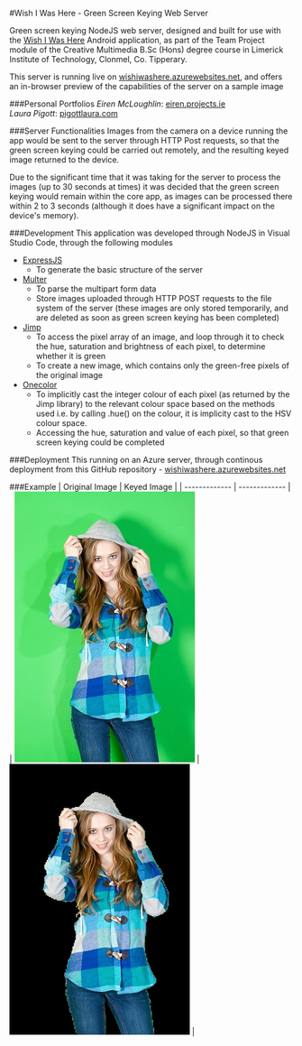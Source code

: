 #Wish I Was Here - Green Screen Keying Web Server

Green screen keying NodeJS web server, designed and built for use with the [Wish I Was Here](https://github.com/wishiwashere/TeamProject-2016) Android application, as part of the Team Project module of the Creative Multimedia B.Sc (Hons) degree course in Limerick Institute of Technology, Clonmel, Co. Tipperary.

This server is running live on [wishiwashere.azurewebsites.net](wishiwashere.azurewebsites.net), and offers an in-browser preview of the capabilities of the server on a sample image

###Personal Portfolios
_Eiren McLoughlin_: [eiren.projects.ie](www.eiren.projects.ie)  
_Laura Pigott_: [pigottlaura.com](www.pigottlaura.com)

###Server Functionalities
Images from the camera on a device running the app would be sent to the server through HTTP Post requests, so that the green screen keying could be carried out remotely, and the resulting keyed image returned to the device.

Due to the significant time that it was taking for the server to process the images (up to 30 seconds at times) it was decided that the green screen keying would remain within the core app, as images can be processed there within 2 to 3 seconds (although it does have a significant impact on the device's memory).

###Development
This application was developed through NodeJS in Visual Studio Code, through the following modules
* [ExpressJS](http://expressjs.com/)
	* To generate the basic structure of the server
* [Multer](https://www.npmjs.com/package/multer)
	* To parse the multipart form data
	* Store images uploaded through HTTP POST requests to the file system of the server (these images are only stored temporarily, and are deleted as soon as green screen keying has been completed)
* [Jimp](https://www.npmjs.com/package/jimp)
	* To access the pixel array of an image, and loop through it to check the hue, saturation and brightness of each pixel, to determine whether it is green
	* To create a new image, which contains only the green-free pixels of the original image
* [Onecolor](https://www.npmjs.com/package/onecolor)
	* To implicitly cast the integer colour of each pixel (as returned by the Jimp library) to the relevant colour space based on the methods used i.e. by calling .hue() on the colour, it is implicity cast to the HSV colour space.
	* Accessing the hue, saturation and value of each pixel, so that green screen keying could be completed

###Deployment
This running on an Azure server, through continous deployment from this GitHub repository - [wishiwashere.azurewebsites.net](wishiwashere.azurewebsites.net)

###Example
| Original Image        | Keyed Image           |
| ------------- | ------------- | 
| ![Wish I Was Here - Green Screen Keying Web Server - Original Image](https://github.com/wishiwashere/TeamProject-2016_WebServer/blob/master/public/images/girlGreenScreen.jpg "Wish I Was Here - Green Screen Keying Web Server - Original Image") | ![Wish I Was Here - Green Screen Keying Web Server - Keyed Image](https://github.com/wishiwashere/TeamProject-2016_WebServer/blob/master/KeyedImage.png "Wish I Was Here - Green Screen Keying Web Server - Keyed Image") |
